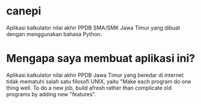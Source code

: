 # canepi
Aplikasi kalkulator nilai akhir PPDB SMA/SMK Jawa Timur yang dibuat dengan menggunakan bahasa Python.

# Mengapa saya membuat aplikasi ini?
Aplikasi kalkulator nilai akhir PPDB Jawa Timur yang beredar di internet tidak mematuhi salah satu filosofi UNIX, yaitu "Make each program do one thing well. To do a new job, build afresh rather than complicate old programs by adding new "features".

